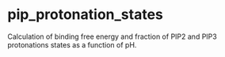 # pip_protonation_states

Calculation of binding free energy and fraction of PIP2 and PIP3 protonations states as a function of pH.
